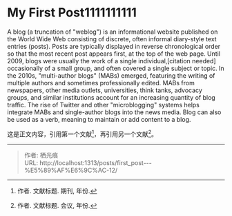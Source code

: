 # My First Post1111111111


A blog (a truncation of "weblog") is an informational website published on the World Wide Web consisting of discrete, often informal diary-style text entries (posts). Posts are typically displayed in reverse chronological order so that the most recent post appears first, at the top of the web page. Until 2009, blogs were usually the work of a single individual,[citation needed] occasionally of a small group, and often covered a single subject or topic. In the 2010s, "multi-author blogs" (MABs) emerged, featuring the writing of multiple authors and sometimes professionally edited. MABs from newspapers, other media outlets, universities, think tanks, advocacy groups, and similar institutions account for an increasing quantity of blog traffic. The rise of Twitter and other "microblogging" systems helps integrate MABs and single-author blogs into the news media. Blog can also be used as a verb, meaning to maintain or add content to a blog.

这是正文内容，引用第一个文献[^1]，再引用另一个文献[^bignote]。

[^1]: 作者. 文献标题. 期刊, 年份.  
[^bignote]: 作者. 文献标题. 会议, 年份.  


---

> 作者: 栖光痕  
> URL: http://localhost:1313/posts/first_post---%E5%89%AF%E6%9C%AC-12/  

